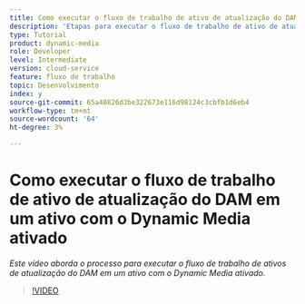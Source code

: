 ```yaml
---
title: Como executar o fluxo de trabalho de ativo de atualização do DAM em um ativo com o Dynamic Media ativado.
description: 'Etapas para executar o fluxo de trabalho de ativo de atualização do DAM em um ativo com o Dynamic Media ativado.  '
type: Tutorial
product: dynamic-media
role: Developer
level: Intermediate
version: cloud-service
feature: fluxo de trabalho
topic: Desenvolvimento
index: y
source-git-commit: 65a40826d3be322673e116d98124c3cbfb1d6eb4
workflow-type: tm+mt
source-wordcount: '64'
ht-degree: 3%

---
```




# Como executar o fluxo de trabalho de ativo de atualização do DAM em um ativo com o Dynamic Media ativado

*Este vídeo aborda o processo para executar o fluxo de trabalho de ativos de atualização do DAM em um ativo com o Dynamic Media ativado.*

>[!VIDEO](https://video.tv.adobe.com/v/335456?quality=9&learn=on)

